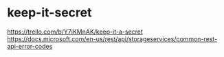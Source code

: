 # keep-it-secret

https://trello.com/b/Y7iKMnAK/keep-it-a-secret
https://docs.microsoft.com/en-us/rest/api/storageservices/common-rest-api-error-codes